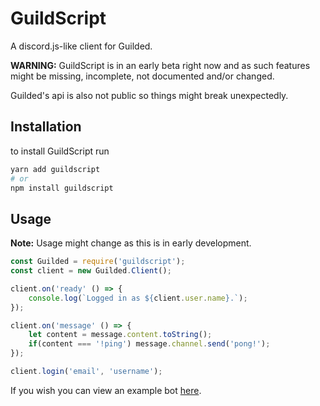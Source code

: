 # GuildScript
A discord.js-like client for Guilded.

**WARNING:** GuildScript is in an early beta right now and as such features might be missing, incomplete, not documented and/or changed.

Guilded's api is also not public so things might break unexpectedly.

## Installation

to install GuildScript run 
```bash
yarn add guildscript
# or
npm install guildscript
```
## Usage
**Note:** Usage might change as this is in early development.
```js
const Guilded = require('guildscript');
const client = new Guilded.Client();

client.on('ready' () => {
    console.log(`Logged in as ${client.user.name}.`);
});

client.on('message' () => {
    let content = message.content.toString();
    if(content === '!ping') message.channel.send('pong!');
});

client.login('email', 'username');
```

If you wish you can view an example bot [here](https://github.com/WilsontheWolf/WilsonBot).